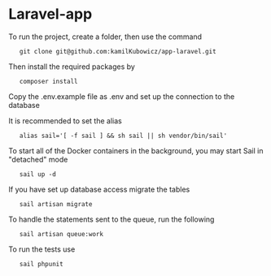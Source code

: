 # Laravel-app

To run the project, create a folder, then use the command 

```
   git clone git@github.com:kamilKubowicz/app-laravel.git
```

Then install the required packages by 

```
   composer install
```

Copy the .env.example file as .env and set up the connection to the database 

It is recommended to set the alias

```
   alias sail='[ -f sail ] && sh sail || sh vendor/bin/sail'
```
To start all of the Docker containers in the background, you may start Sail in "detached" mode

```
   sail up -d
```

If you have set up database access migrate the tables

```
   sail artisan migrate
```

To handle the statements sent to the queue, run the following


```
   sail artisan queue:work
```


To run the tests use

```
   sail phpunit
```
